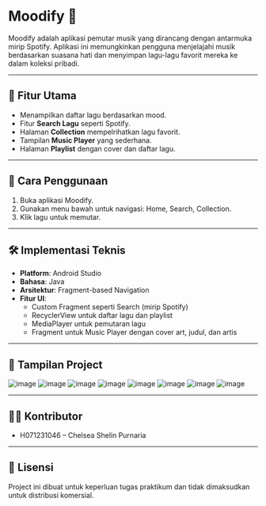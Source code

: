 # Moodify 🎵

Moodify adalah aplikasi pemutar musik yang dirancang dengan antarmuka mirip Spotify. Aplikasi ini memungkinkan pengguna menjelajahi musik berdasarkan suasana hati dan menyimpan lagu-lagu favorit mereka ke dalam koleksi pribadi.

---

## 🚀 Fitur Utama

- Menampilkan daftar lagu berdasarkan mood.
- Fitur **Search Lagu** seperti Spotify.
- Halaman **Collection** mempelrihatkan lagu favorit.
- Tampilan **Music Player** yang sederhana.
- Halaman **Playlist** dengan cover dan daftar lagu.

---

## 📱 Cara Penggunaan

1. Buka aplikasi Moodify.
2. Gunakan menu bawah untuk navigasi: Home, Search, Collection.
3. Klik lagu untuk memutar.

---

## 🛠️ Implementasi Teknis

- **Platform**: Android Studio
- **Bahasa**: Java
- **Arsitektur**: Fragment-based Navigation
- **Fitur UI**:
  - Custom Fragment seperti Search (mirip Spotify)
  - RecyclerView untuk daftar lagu dan playlist
  - MediaPlayer untuk pemutaran lagu
  - Fragment untuk Music Player dengan cover art, judul, dan artis

---

## 📂 Tampilan Project

![image](https://github.com/user-attachments/assets/68a3501c-2b34-44eb-a3d7-9bac6adecc47)
![image](https://github.com/user-attachments/assets/fdc51592-a53e-4976-842b-c2872e532f95)
![image](https://github.com/user-attachments/assets/281f4bfe-dd65-41ba-b176-3c5a4cd4c7da)
![image](https://github.com/user-attachments/assets/9b98284e-e012-46a5-917f-c5266a2bcd2f)
![image](https://github.com/user-attachments/assets/165d7f97-3477-4c94-a5b0-ea926722ce6d)
![image](https://github.com/user-attachments/assets/74871fbe-6268-4952-bf4d-36cd6bcf6846)
![image](https://github.com/user-attachments/assets/59b81c39-332b-4e25-8e8a-721263c892a5)
![image](https://github.com/user-attachments/assets/854e5441-725f-4f66-aa71-5a721c99a6d3)



---

## 🧑‍💻 Kontributor

- H071231046 – Chelsea Shelin Purnaria

---

## 📄 Lisensi

Project ini dibuat untuk keperluan tugas praktikum dan tidak dimaksudkan untuk distribusi komersial.
